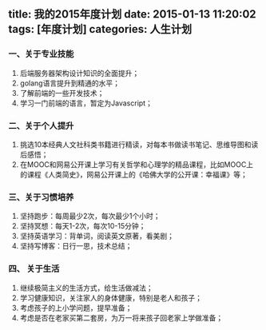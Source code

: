 title: 我的2015年度计划
date: 2015-01-13 11:20:02
tags: [年度计划]
categories: 人生计划
---
### 一、关于专业技能
1. 后端服务器架构设计知识的全面提升；
2. golang语言提升到精通的水平；
3. 了解前端的一些开发技术；
4. 学习一门前端的语言，暂定为Javascript；

### 二、关于个人提升
1. 挑选10本经典人文社科类书籍进行精读，对每本书做读书笔记、思维导图和读后感悟；
2. 在MOOC和网易公开课上学习有关哲学和心理学的精品课程，比如MOOC上的课程《人类简史》，网易公开课上的《哈佛大学的公开课：幸福课》等；

### 三、关于习惯培养
1. 坚持跑步：每周最少2次，每次最少1个小时；
2. 坚持冥想：每天1-2次，每次10-15分钟；
3. 坚持英语学习：背单词，阅读英文原著，看美剧；
4. 坚持写博客：日行一思，技术总结；

### 四、 关于生活
1. 继续极简主义的生活方式，给生活做减法；
2. 学习健康知识，关注家人的身体健康，特别是老人和孩子；
3. 考虑孩子的上小学问题，提早准备；
4. 考虑是否在老家买第二套房，为万一将来孩子回老家上学做准备；

